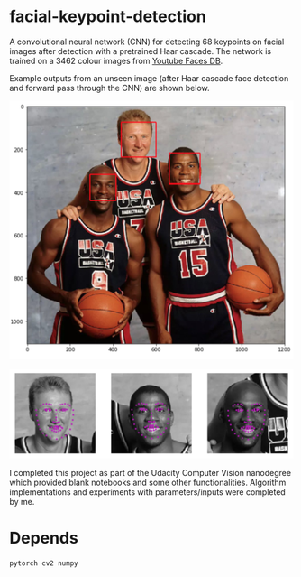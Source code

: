 # facial-keypoint-detection

A convolutional neural network (CNN) for detecting 68 keypoints on facial images after detection with a pretrained Haar cascade. The network is trained on a 3462 colour images from [Youtube Faces DB](https://www.cs.tau.ac.il/~wolf/ytfaces/). 

Example outputs from an unseen image (after Haar cascade face detection and forward pass through the CNN) are shown below.

![alt text](https://github.com/callumcanavan/facial-keypoint-detection/blob/master/images/cascade.png?raw=true)

![alt text](https://github.com/callumcanavan/facial-keypoint-detection/blob/master/images/keypoints.png?raw=true)

I completed this project as part of the Udacity Computer Vision nanodegree which provided blank notebooks and some other functionalities. Algorithm implementations and experiments with parameters/inputs were completed by me.

# Depends
```
pytorch cv2 numpy
```
